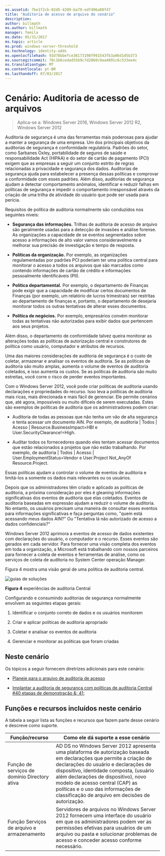 ```yaml
---
ms.assetid: 7be1f2cb-02d5-4209-ba79-edf496a88f47
title: "Auditoria de acesso de arquivo do cenário"
description: 
author: billmath
ms.author: billmath
manager: femila
ms.date: 05/31/2017
ms.topic: article
ms.prod: windows-server-threshold
ms.technology: identity-adds
ms.openlocfilehash: 93d78bbefce38173198f991543fb3a06d145b373
ms.sourcegitcommit: 70c1b6cedad55b9c7d2068c9aa4891c6c533ee4c
ms.translationtype: MT
ms.contentlocale: pt-BR
ms.lasthandoff: 07/03/2017
---
```

# <a name="scenario-file-access-auditing"></a>Cenário: Auditoria de acesso de arquivos

>Aplica-se a: Windows Server 2016, Windows Server 2012 R2, Windows Server 2012

Auditoria de segurança é uma das ferramentas mais poderosas para ajudar a manter a segurança de uma empresa. Um dos principais objetivos da auditorias de segurança é conformidade regulatória. Padrões do setor, como Sarbanes Oxley, portabilidade de seguros de saúde e responsabilidade Act (HIPAA) e do setor de cartão de pagamento (PCI) exigem que as empresas a seguir um conjunto estrito de regras relacionadas a privacidade e segurança dos dados. Auditorias de segurança ajuda para estabelecer a presença dessas políticas e comprovar a conformidade com esses padrões. Além disso, auditorias de segurança ajudam a detectar comportamento anômalos, identificar e reduzir falhas em políticas de segurança e impedir o comportamento irresponsável através da criação de uma trilha de atividade do usuário que pode ser usada para perícia.  
  
Requisitos de política de auditoria normalmente são conduzidos nos seguintes níveis:  
  
-   **Segurança das informações.** Trilhas de auditoria de acesso de arquivo são geralmente usadas para a detecção de invasões e análise forense. As organizações a capacidade de se eventos segmentados sobre acesso a informações de alto valor vamos consideravelmente a melhorar sua precisão de investigação e tempo de resposta.  
  
-   **Políticas da organização.** Por exemplo, as organizações regulamentadas por padrões PCI poderiam ter uma política central para monitorar o acesso a todos os arquivos que são marcados como contendo informações de cartão de crédito e informações pessoalmente identificáveis (PII).  
  
-   **Política departamental.** Por exemplo, o departamento de Finanças pode exigir que a capacidade de modificar certos documentos de Finanças (por exemplo, um relatório de lucros trimestrais) ser restritas ao departamento de finanças e, portanto, o departamento de desejaria monitorar todos os outras tentativas de alterar esses documentos.  
  
-   **Política de negócios.** Por exemplo, empresários convém monitorar todas as tentativas não autorizadas para exibir dados que pertencem aos seus projetos.  
  
Além disso, o departamento de conformidade talvez queira monitorar as alterações todas as políticas de autorização central e construtores de política como usuário, computador e atributos de recursos.  
  
Uma das maiores considerações de auditoria de segurança é o custo de coletar, armazenar e analisar os eventos de auditoria. Se as políticas de auditoria são muito amplas, aumenta o volume de eventos de auditoria coletados, e isso aumenta os custos. Se as políticas de auditoria são muito estreitas, você corre o risco de perder eventos importantes.  
  
Com o Windows Server 2012, você pode criar políticas de auditoria usando declarações e propriedades do recurso. Isso leva a políticas de auditoria mais ricas, mais direcionada e mais fácil de gerenciar. Ele permite cenários que, até agora, impossíveis ou muito difíceis de serem executadas. Estes são exemplos de políticas de auditoria que os administradores podem criar:  
  
-   Auditoria de todas as pessoas que não tenha um vão de alta segurança e tenta acessar um documento AIN. Por exemplo, de auditoria | Todos | Acesso | Resource.BusinessImpact=HBI e User.SecurityClearance!=High.  
  
-   Auditar todos os fornecedores quando eles tentam acessar documentos que estão relacionados a projetos que não estão trabalhando. Por exemplo, de auditoria | Todos | Acesso | User.EmploymentStatus=Vendor e User.Project Not_AnyOf Resource.Project.  
  
Essas políticas ajudam a controlar o volume de eventos de auditoria e limitá-los a somente os dados mais relevantes ou os usuários.  
  
Depois que os administradores têm criado e aplicado as políticas de auditoria, a próxima consideração por eles é gleaning informações significativas dos eventos de auditoria que elas coletados. Eventos de auditoria baseadas em expressão ajudam a reduzir o volume de auditoria. No entanto, os usuários precisam uma maneira de consultar esses eventos para informações significativas e faça perguntas como, "quem está acessando meus dados AIN?" Ou "Tentativa lá não autorizado de acesso a dados confidenciais?"  
  
 Windows Server 2012 aprimora a eventos de acesso de dados existentes com declarações do usuário, o computador e o recurso. Esses eventos são gerados em cada servidor. Para fornecer uma visão completa dos eventos em toda a organização, a Microsoft está trabalhando com nossos parceiros para fornecer a coleta de eventos e ferramentas de análise, como os serviços de coleta de auditoria no System Center operação Manager.  
  
Figura 4 mostra uma visão geral de uma política de auditoria central.  
  
![guias de soluções](media/Scenario--File-Access-Auditing/DynamicAccessControl_RevGuide_4.JPG)  
  
**Figura 4** experiências de auditoria Central  
  
Configurando e consumindo auditorias de segurança normalmente envolvem as seguintes etapas gerais:  
  
1.  Identificar o conjunto correto de dados e os usuários monitorem  
  
2.  Criar e aplicar políticas de auditoria apropriado  
  
3.  Coletar e analisar os eventos de auditoria  
  
4.  Gerenciar e monitorar as políticas que foram criadas  
  
## <a name="in-this-scenario"></a>Neste cenário  
Os tópicos a seguir fornecem diretrizes adicionais para este cenário:  
  
-   [Planeje para o arquivo de auditoria de acesso](Plan-for-File-Access-Auditing.md)  
  
-   [Implantar a auditoria de segurança com políticas de auditoria Central #40 etapas de demonstração &; 41;](Deploy-Security-Auditing-with-Central-Audit-Policies--Demonstration-Steps-.md)  
  
## <a name="BKMK_NEW"></a>Funções e recursos incluídos neste cenário  
A tabela a seguir lista as funções e recursos que fazem parte desse cenário e descreve como suporte.  
  
|Função/recurso|Como ele dá suporte a esse cenário|  
|-----------------|---------------------------------|  
|Função de serviços de domínio Directory ativa|AD DS no Windows Server 2012 apresenta uma plataforma de autorização baseada em declarações que permite a criação de declarações do usuário e declarações de dispositivo, identidade composta, (usuário além declarações de dispositivo), novo modelo de acesso central (CAP) as políticas e o uso das informações de classificação de arquivo em decisões de autorização.|  
|Função Serviços de arquivo e armazenamento|Servidores de arquivos no Windows Server 2012 fornecem uma interface do usuário em que os administradores podem ver as permissões efetivas para usuários de um arquivo ou pasta e solucionar problemas de acesso e conceder acesso conforme necessário.|  
  


